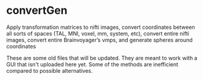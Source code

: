 # convertGen
Apply transformation matrices to nifti images, convert coordinates between all sorts of spaces (TAL, MNI, voxel, mm, system, etc), convert entire nifti images, convert entire Brainvoyager’s vmps, and generate spheres around coordinates

These are some old files that will be updated. They are meant to work with a GUI that isn't uploaded here yet. Some of the methods are inefficient compared to possible alternatives. 
